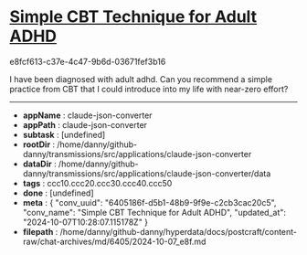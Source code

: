 # [Simple CBT Technique for Adult ADHD](https://claude.ai/chat/6405186f-d5b1-48b9-9f9e-c2cb3cac20c5)

e8fcf613-c37e-4c47-9b6d-03671fef3b16

I have been diagnosed with adult adhd. Can you recommend a simple practice from CBT that I could introduce into my life with near-zero effort?

---

* **appName** : claude-json-converter
* **appPath** : claude-json-converter
* **subtask** : [undefined]
* **rootDir** : /home/danny/github-danny/transmissions/src/applications/claude-json-converter
* **dataDir** : /home/danny/github-danny/transmissions/src/applications/claude-json-converter/data
* **tags** : ccc10.ccc20.ccc30.ccc40.ccc50
* **done** : [undefined]
* **meta** : {
  "conv_uuid": "6405186f-d5b1-48b9-9f9e-c2cb3cac20c5",
  "conv_name": "Simple CBT Technique for Adult ADHD",
  "updated_at": "2024-10-07T10:28:07.115178Z"
}
* **filepath** : /home/danny/github-danny/hyperdata/docs/postcraft/content-raw/chat-archives/md/6405/2024-10-07_e8f.md